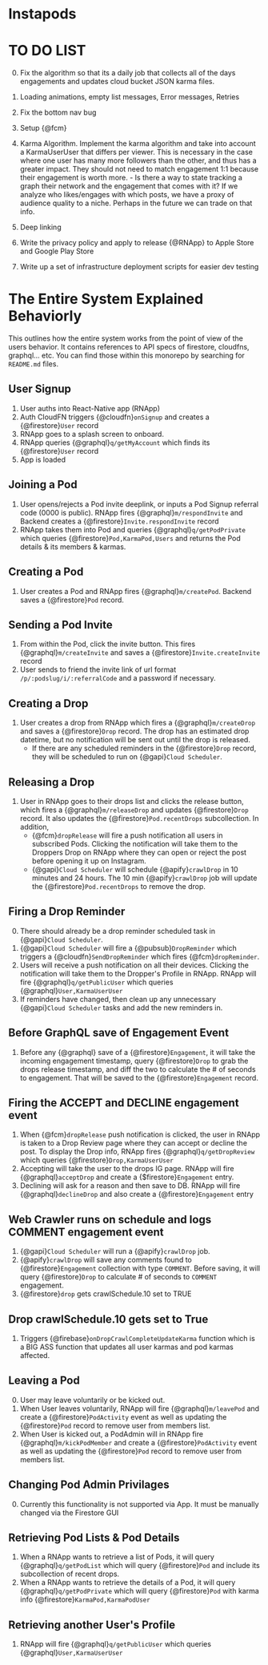 # Instapods

# TO DO LIST

0. Fix the algorithm so that its a daily job that collects all of the days engagements and updates cloud bucket JSON karma files.

1. Loading animations, empty list messages, Error messages, Retries

1. Fix the bottom nav bug

1. Setup {@fcm}

1. Karma Algorithm. Implement the karma algorithm and take into account a KarmaUserUser that differs per viewer. This is necessary in the case where one user has many more followers than the other, and thus has a greater impact. They should not need to match engagement 1:1 because their engagement is worth more. - Is there a way to state tracking a graph their network and the engagement that comes with it? If we analyze who likes/engages with which posts, we have a proxy of audience quality to a niche. Perhaps in the future we can trade on that info.

1. Deep linking

1. Write the privacy policy and apply to release {@RNApp} to Apple Store and Google Play Store

1. Write up a set of infrastructure deployment scripts for easier dev testing

# The Entire System Explained Behaviorly

This outlines how the entire system works from the point of view of the users behavior. It contains references to API specs of firestore, cloudfns, graphql... etc. You can find those within this monorepo by searching for `README.md` files.

## User Signup

1. User auths into React-Native app (RNApp)
2. Auth CloudFN triggers {@cloudfn}`onSignup` and creates a {@firestore}`User` record
3. RNApp goes to a splash screen to onboard.
4. RNApp queries {@graphql}`q/getMyAccount` which finds its {@firestore}`User` record
5. App is loaded

## Joining a Pod

1. User opens/rejects a Pod invite deeplink, or inputs a Pod Signup referral code (0000 is public). RNApp fires {@graphql}`m/respondInvite` and Backend creates a {@firestore}`Invite.respondInvite` record
2. RNApp takes them into Pod and queries {@graphql}`q/getPodPrivate` which queries {@firestore}`Pod,KarmaPod,Users` and returns the Pod details & its members & karmas.

## Creating a Pod

1. User creates a Pod and RNApp fires {@graphql}`m/createPod`. Backend saves a {@firestore}`Pod` record.

## Sending a Pod Invite

1. From within the Pod, click the invite button. This fires {@graphql}`m/createInvite` and saves a {@firestore}`Invite.createInvite` record
2. User sends to friend the invite link of url format `/p/:podslug/i/:referralCode` and a password if necessary.

## Creating a Drop

1. User creates a drop from RNApp which fires a {@graphql}`m/createDrop` and saves a {@firestore}`Drop` record. The drop has an estimated drop datetime, but no notification will be sent out until the drop is released.
   - If there are any scheduled reminders in the {@firestore}`Drop` record, they will be scheduled to run on {@gapi}`Cloud Scheduler`.

## Releasing a Drop

1. User in RNApp goes to their drops list and clicks the release button, which fires a {@graphql}`m/releaseDrop` and updates {@firestore}`Drop` record. It also updates the {@firestore}`Pod.recentDrops` subcollection. In addition,
   - {@fcm}`dropRelease` will fire a push notification all users in subscribed Pods. Clicking the notification will take them to the Droppers Drop on RNApp where they can open or reject the post before opening it up on Instagram.
   - {@gapi}`Cloud Scheduler` will schedule {@apify}`crawlDrop` in 10 minutes and 24 hours. The 10 min {@apify}`crawlDrop` job will update the {@firestore}`Pod.recentDrops` to remove the drop.

## Firing a Drop Reminder

0. There should already be a drop reminder scheduled task in {@gapi}`Cloud Scheduler`.
1. {@gapi}`Cloud Scheduler` will fire a {@pubsub}`DropReminder` which triggers a {@cloudfn}`SendDropReminder` which fires {@fcm}`dropReminder`.
1. Users will receive a push notification on all their devices. Clicking the notification will take them to the Dropper's Profile in RNApp. RNApp will fire {@graphql}`q/getPublicUser` which queries {@graphql}`User,KarmaUserUser`
1. If reminders have changed, then clean up any unnecessary {@gapi}`Cloud Scheduler` tasks and add the new reminders in.

## Before GraphQL save of Engagement Event

1. Before any {@graphql} save of a {@firestore}`Engagement`, it will take the incoming engagement timestamp, query {@firestore}`Drop` to grab the drops release timestamp, and diff the two to calculate the # of seconds to engagement. That will be saved to the {@firestore}`Engagement` record.

## Firing the ACCEPT and DECLINE engagement event

1. When {@fcm}`dropRelease` push notification is clicked, the user in RNApp is taken to a Drop Review page where they can accept or decline the post. To display the Drop info, RNApp fires {@graphql}`q/getDropReview` which queries {@firestore}`Drop,KarmaUserUser`
2. Accepting will take the user to the drops IG page. RNApp will fire {@graphql}`acceptDrop` and create a {\$firestore}`Engagement` entry.
3. Declining will ask for a reason and then save to DB. RNApp will fire {@graphql}`declineDrop` and also create a {@firestore}`Engagement` entry

## Web Crawler runs on schedule and logs COMMENT engagement event

1. {@gapi}`Cloud Scheduler` will run a {@apify}`crawlDrop` job.
2. {@apify}`crawlDrop` will save any comments found to {@firestore}`Engagement` collection with type `COMMENT`. Before saving, it will query {@firestore}`Drop` to calculate # of seconds to `COMMENT` engagement.
3. {@firestore}`drop` gets crawlSchedule.10 set to TRUE

## Drop crawlSchedule.10 gets set to True

1. Triggers {@firebase}`onDropCrawlCompleteUpdateKarma` function which is a BIG ASS function that updates all user karmas and pod karmas affected.

## Leaving a Pod

0. User may leave voluntarily or be kicked out.
1. When User leaves voluntarily, RNApp will fire {@graphql}`m/leavePod` and create a {@firestore}`PodActivity` event as well as updating the {@firestore}`Pod` record to remove user from members list.
1. When User is kicked out, a PodAdmin will in RNApp fire {@graphql}`m/kickPodMember` and create a {@firestore}`PodActivity` event as well as updating the {@firestore}`Pod` record to remove user from members list.

## Changing Pod Admin Privilages

0. Currently this functionality is not supported via App. It must be manually changed via the Firestore GUI

## Retrieving Pod Lists & Pod Details

1. When a RNApp wants to retrieve a list of Pods, it will query {@graphql}`q/getPodList` which will query {@firestore}`Pod` and include its subcollection of recent drops.
2. When a RNApp wants to retrieve the details of a Pod, it will query {@graphql}`q/getPodPrivate` which will query {@firestore}`Pod` with karma info {@firestore}`KarmaPod,KarmaPodUser`

## Retrieving another User's Profile

1. RNApp will fire {@graphql}`q/getPublicUser` which queries {@graphql}`User,KarmaUserUser`
